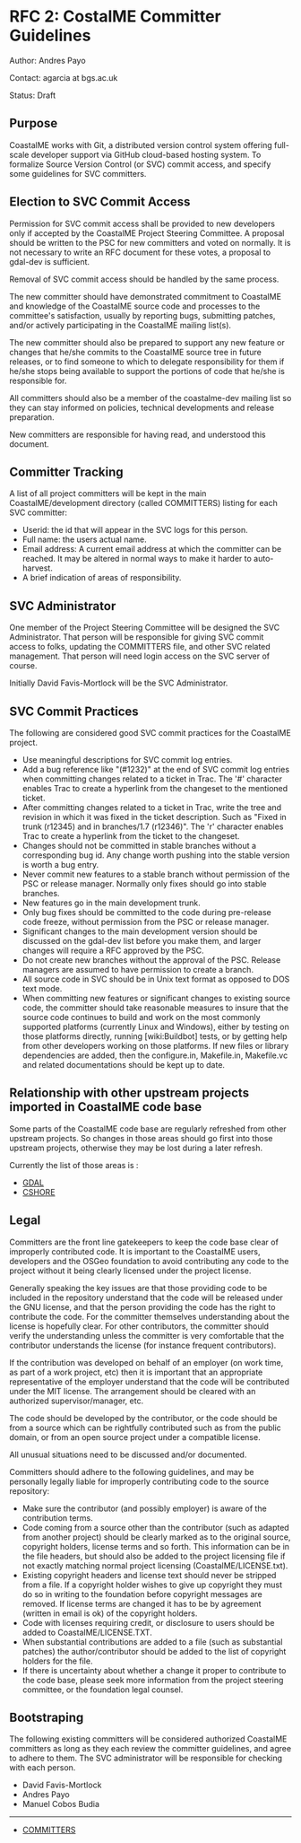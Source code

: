 # RFC 2: CostalME Committer Guidelines

Author: Andres Payo

Contact: agarcia at bgs.ac.uk

Status: Draft

Purpose
-------

CoastalME works with Git, a distributed version control system offering full-scale developer support via GitHub cloud-based hosting system. To formalize Source Version Control (or SVC) commit access, and specify some guidelines for
SVC committers.

Election to SVC Commit Access
-----------------------------

Permission for SVC commit access shall be provided to new developers
only if accepted by the CoastalME Project Steering Committee. A proposal
should be written to the PSC for new committers and voted on normally.
It is not necessary to write an RFC document for these votes, a proposal
to gdal-dev is sufficient.

Removal of SVC commit access should be handled by the same process.

The new committer should have demonstrated commitment to CoastalME and
knowledge of the CoastalME source code and processes to the committee's
satisfaction, usually by reporting bugs, submitting patches, and/or
actively participating in the CoastalME mailing list(s).

The new committer should also be prepared to support any new feature or
changes that he/she commits to the CoastalME source tree in future
releases, or to find someone to which to delegate responsibility for
them if he/she stops being available to support the portions of code
that he/she is responsible for.

All committers should also be a member of the coastalme-dev mailing list so
they can stay informed on policies, technical developments and release
preparation.

New committers are responsible for having read, and understood this
document.

Committer Tracking
------------------

A list of all project committers will be kept in the main CoastalME/development directory
(called COMMITTERS) listing for each SVC committer:

-  Userid: the id that will appear in the SVC logs for this person.
-  Full name: the users actual name.
-  Email address: A current email address at which the committer can be
   reached. It may be altered in normal ways to make it harder to
   auto-harvest.
-  A brief indication of areas of responsibility.

SVC Administrator
-----------------

One member of the Project Steering Committee will be designed the SVC
Administrator. That person will be responsible for giving SVC commit
access to folks, updating the COMMITTERS file, and other SVC related
management. That person will need login access on the SVC server of
course.

Initially David Favis-Mortlock will be the SVC Administrator.

SVC Commit Practices
--------------------

The following are considered good SVC commit practices for the CoastalME
project.

-  Use meaningful descriptions for SVC commit log entries.
-  Add a bug reference like "(#1232)" at the end of SVC commit log
   entries when committing changes related to a ticket in Trac. The '#'
   character enables Trac to create a hyperlink from the changeset to
   the mentioned ticket.
-  After committing changes related to a ticket in Trac, write the tree
   and revision in which it was fixed in the ticket description. Such as
   "Fixed in trunk (r12345) and in branches/1.7 (r12346)". The 'r'
   character enables Trac to create a hyperlink from the ticket to the
   changeset.
-  Changes should not be committed in stable branches without a
   corresponding bug id. Any change worth pushing into the stable
   version is worth a bug entry.
-  Never commit new features to a stable branch without permission of
   the PSC or release manager. Normally only fixes should go into stable
   branches.
-  New features go in the main development trunk.
-  Only bug fixes should be committed to the code during pre-release
   code freeze, without permission from the PSC or release manager.
-  Significant changes to the main development version should be
   discussed on the gdal-dev list before you make them, and larger
   changes will require a RFC approved by the PSC.
-  Do not create new branches without the approval of the PSC. Release
   managers are assumed to have permission to create a branch.
-  All source code in SVC should be in Unix text format as opposed to
   DOS text mode.
-  When committing new features or significant changes to existing
   source code, the committer should take reasonable measures to insure
   that the source code continues to build and work on the most commonly
   supported platforms (currently Linux and Windows), either by testing
   on those platforms directly, running [wiki:Buildbot] tests, or by
   getting help from other developers working on those platforms. If new
   files or library dependencies are added, then the configure.in,
   Makefile.in, Makefile.vc and related documentations should be kept up
   to date.

Relationship with other upstream projects imported in CoastalME code base
------------------------------------------------------------------------

Some parts of the CoastalME code base are regularly refreshed from other
upstream projects. So changes in those areas should go first into those
upstream projects, otherwise they may be lost during a later refresh.

Currently the list of those areas is :

-  [GDAL](https://github.com/OSGeo/gdal/)
-  [CSHORE](https://github.com/erdc/cshore)

Legal
-----

Committers are the front line gatekeepers to keep the code base clear of
improperly contributed code. It is important to the CoastalME users,
developers and the OSGeo foundation to avoid contributing any code to
the project without it being clearly licensed under the project license.

Generally speaking the key issues are that those providing code to be
included in the repository understand that the code will be released
under the GNU license, and that the person providing the code has the
right to contribute the code. For the committer themselves understanding
about the license is hopefully clear. For other contributors, the
committer should verify the understanding unless the committer is very
comfortable that the contributor understands the license (for instance
frequent contributors).

If the contribution was developed on behalf of an employer (on work
time, as part of a work project, etc) then it is important that an
appropriate representative of the employer understand that the code will
be contributed under the MIT license. The arrangement should be
cleared with an authorized supervisor/manager, etc.

The code should be developed by the contributor, or the code should be
from a source which can be rightfully contributed such as from the
public domain, or from an open source project under a compatible
license.

All unusual situations need to be discussed and/or documented.

Committers should adhere to the following guidelines, and may be
personally legally liable for improperly contributing code to the source
repository:

-  Make sure the contributor (and possibly employer) is aware of the
   contribution terms.
-  Code coming from a source other than the contributor (such as adapted
   from another project) should be clearly marked as to the original
   source, copyright holders, license terms and so forth. This
   information can be in the file headers, but should also be added to
   the project licensing file if not exactly matching normal project
   licensing (CoastalME/LICENSE.txt).
-  Existing copyright headers and license text should never be stripped
   from a file. If a copyright holder wishes to give up copyright they
   must do so in writing to the foundation before copyright messages are
   removed. If license terms are changed it has to be by agreement
   (written in email is ok) of the copyright holders.
-  Code with licenses requiring credit, or disclosure to users should be
   added to CoastalME/LICENSE.TXT.
-  When substantial contributions are added to a file (such as
   substantial patches) the author/contributor should be added to the
   list of copyright holders for the file.
-  If there is uncertainty about whether a change it proper to
   contribute to the code base, please seek more information from the
   project steering committee, or the foundation legal counsel.

Bootstraping
------------

The following existing committers will be considered authorized CoastalME
committers as long as they each review the committer guidelines, and
agree to adhere to them. The SVC administrator will be responsible for
checking with each person.

-  David Favis-Mortlock
-  Andres Payo
-  Manuel Cobos Budia

--------------

-  [COMMITTERS](../COMMITTERS.md)
   
